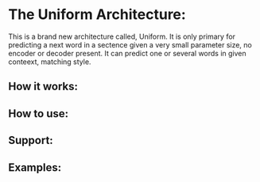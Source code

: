 # The Uniform Architecture:
This is a brand new architecture called, Uniform. 
It is only primary for predicting a next word in a sectence given a very small parameter size, no encoder or decoder present.
It can predict one or several words in given conteext, matching style.

## How it works:

## How to use:

## Support:

## Examples:
